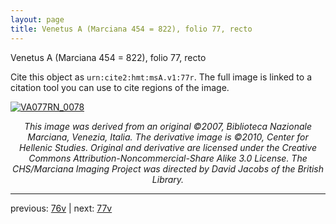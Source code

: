 ```yaml
---
layout: page
title: Venetus A (Marciana 454 = 822), folio 77, recto
---
```


Venetus A (Marciana 454 = 822), folio 77, recto

Cite this object as `urn:cite2:hmt:msA.v1:77r`.  The full image is linked to a citation tool you can use to cite regions of the image.

[![VA077RN_0078](http://www.homermultitext.org/iipsrv?IIIF=/project/homer/pyramidal/deepzoom/hmt/vaimg/2017a/VA077RN_0078.tif/full/800,/0/default.jpg)](http://www.homermultitext.org/ict2/?urn=urn:cite2:hmt:vaimg.2017a:VA077RN_0078) 

<p style="text-align: center; font-style: italic;">This image was derived from an original ©2007, Biblioteca Nazionale Marciana, Venezia, Italia. The derivative image is ©2010, Center for Hellenic Studies. Original and derivative are licensed under the Creative Commons Attribution-Noncommercial-Share Alike 3.0 License. The CHS/Marciana Imaging Project was directed by David Jacobs of the British Library.</p>

---

previous: [76v](../76v/) | next: [77v](../77v/)